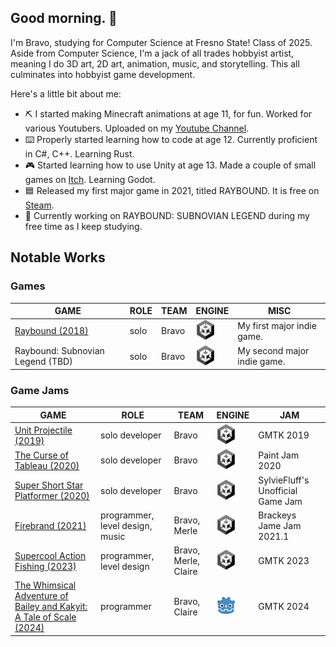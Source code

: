## Good morning. 👋

I'm Bravo, studying for Computer Science at Fresno State! Class of 2025. Aside from Computer Science, I'm a jack of all trades hobbyist artist, meaning I do 3D art, 2D art, animation, music, and storytelling. This all culminates into hobbyist game development.

Here's a little bit about me:
- ⛏️ I started making Minecraft animations at age 11, for fun. Worked for various Youtubers. Uploaded on my [Youtube Channel](https://www.youtube.com/channel/UCGy1MGq1qcujetf7GqPCITQ).
- ⌨️ Properly started learning how to code at age 12. Currently proficient in C#, C++. Learning Rust.
- 🎮 Started learning how to use Unity at age 13. Made a couple of small games on [Itch](https://braveo.itch.io/). Learning Godot.
- 🟦 Released my first major game in 2021, titled RAYBOUND. It is free on [Steam](https://store.steampowered.com/app/1626370/Raybound/). 
- 🦌 Currently working on RAYBOUND: SUBNOVIAN LEGEND during my free time as I keep studying.

## Notable Works

### Games

| GAME | ROLE | TEAM | ENGINE | MISC |
| ---- | ---- | ---- | ------ | ---- |
| [Raybound (2018)](https://store.steampowered.com/app/1626370/Raybound/) | solo | Bravo | ![UNITY](img/icon-unity.png "UNITY") | My first major indie game. |
| Raybound: Subnovian Legend (TBD) | solo | Bravo | ![UNITY](img/icon-unity.png "UNITY") | My second major indie game. |

### Game Jams

| GAME | ROLE | TEAM | ENGINE | JAM |
| ---- | ---- | ---- | ------ | --- |
| [Unit Projectile (2019)](https://braveo.itch.io/unit-projectile) | solo developer | Bravo | ![UNITY](img/icon-unity.png "UNITY") | GMTK 2019 |
| [The Curse of Tableau (2020)](https://braveo.itch.io/curse-of-tableau) | solo developer | Bravo | ![UNITY](img/icon-unity.png "UNITY") | Paint Jam 2020 |
| [Super Short Star Platformer (2020)](https://braveo.itch.io/short-star-platformer) | solo developer | Bravo | ![UNITY](img/icon-unity.png "UNITY") | SylvieFluff's Unofficial Game Jam |
| [Firebrand (2021)](https://merlebirb.itch.io/firebrand) | programmer, level design, music | Bravo, Merle | ![UNITY](img/icon-unity.png "UNITY") | Brackeys Jame Jam 2021.1 |
| [Supercool Action Fishing (2023)](https://braveo.itch.io/supercoolactionfishing) | programmer, level design | Bravo, Merle, Claire | ![UNITY](img/icon-unity.png "UNITY") | GMTK 2023 |
| [The Whimsical Adventure of Bailey and Kakyit: A Tale of Scale (2024)](https://braveo.itch.io/bailey-and-kakyit) | programmer | Bravo, Claire | ![GODOT](img/icon-godot.png "GODOT") | GMTK 2024 |

### 

<!--
**Braveo/Braveo** is a ✨ _special_ ✨ repository because its `README.md` (this file) appears on your GitHub profile.

Here are some ideas to get you started:

- 🔭 I’m currently working on ...
- 🌱 I’m currently learning ...
- 👯 I’m looking to collaborate on ...
- 🤔 I’m looking for help with ...
- 💬 Ask me about ...
- 📫 How to reach me: ...
- 😄 Pronouns: ...
- ⚡ Fun fact: ...
-->
